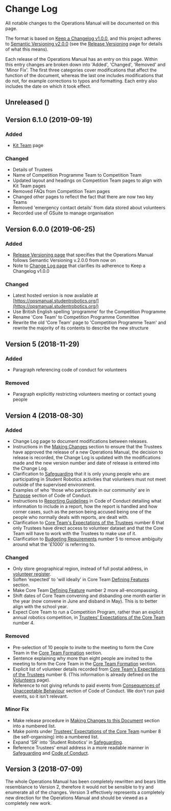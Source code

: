 # Change Log

All notable changes to the Operations Manual will be documented on this page.

The format is based on [Keep a Changelog v1.0.0](https://keepachangelog.com/en/1.0.0/), and this project adheres to [Semantic Versioning v2.0.0](https://semver.org/spec/v2.0.0.html) \(see the [Release Versioning](release-versioning.md) page for details of what this means\).

Each release of the Operations Manual has an entry on this page. Within this entry changes are broken down into 'Added', 'Changed', 'Removed' and 'Minor Fix'. The first three categories cover modifications that affect the function of the document, whereas the last one includes modifications that do not, for example corrections to typos and formatting. Each entry also includes the date on which it took effect.

## Unreleased \(\)

## Version 6.1.0 \(2019-09-19\)

### Added

* [Kit Team](../annual-robotics-competition/kit-team.md) page

### Changed

* Details of Trustees
* Name of Competition Programme Team to Competition Team
* Updated layout and headings on Competition Team pages to align with Kit Team pages
* Removed FAQs from Competition Team pages
* Changed other pages to reflect the fact that there are now two key Teams
* Removed 'emergency contact details' from data stored about volunteers
* Recorded use of GSuite to manage organisation

## Version 6.0.0 \(2019-06-25\)

### Added

* [Release Versioning page](release-versioning.md) that specifies that the Operations Manual follows Semantic Versioning v.2.0.0 from now on
* Note to [Change Log page](change-log.md) that clarifies its adherence to Keep a Changelog v1.0.0

### Changed

* Latest hosted version is now available at [https://opsmanual.studentrobotics.org/](https://opsmanual.studentrobotics.org/)
* Use British English spelling 'programme' for the Competition Programme
* Rename 'Core Team' to Competition Programme Committee
* Rewrite the old 'Core Team' page to 'Competition Programme Team' and rewrite the majority of its contents to describe the new structure

## Version 5 \(2018-11-29\)

### **Added**

* Paragraph referencing code of conduct for volunteers

### **Removed**

* Paragraph explicitly restricting volunteers meeting or contact young people 

## Version 4 \(2018-08-30\)

### Added

* Change Log page to document modifications between releases.
* Instructions in the [Making Changes](./#making-changes-to-this-document) section to ensure that the Trustees have approved the release of a new Operations Manual, the decision to release is recorded, the Change Log is updated with the modifications made and the new version number and date of release is entered into the Change Log.
* Clarification to [Safeguarding](../about-the-charity/safeguarding.md) that it is only young people who are participating in Student Robotics activities that volunteers must not meet outside of the supervised environment.
* Examples of who 'those who participate in our community' are in [Purpose](../about-the-charity/code-of-conduct.md#1-purpose) section of Code of Conduct.
* Instructions to [Reporting Guidelines](../about-the-charity/code-of-conduct.md#6-reporting-guidelines) in Code of Conduct detailing what information to include in a report, how the report is handled and how corner cases, such as the person being accused being one of the people who normally deals with reports, are dealt with.
* Clarification to [Core Team's Expectations of the Trustees](https://github.com/srobo/ops-manual/tree/d9e76a35317e628b18897f068a9332d47488e80d/annual-robotics-competition/core-team.md#core-teams-expectations-of-the-trustees) number 6 that only Trustees have direct access to volunteer dataset and that the Core Team will have to work with the Trustees to make use of it.
* Clarification to [Budgeting Requirements](../annual-robotics-competition/money-matters.md#budgeting-requirements) number 5 to remove ambiguity around what the '£1000' is referring to.

### Changed

* Only store geographical region, instead of full postal address, in [volunteer register](../annual-robotics-competition/volunteers.md).
* Soften 'expected' to 'will ideally' in Core Team [Defining Features](https://github.com/srobo/ops-manual/tree/d9e76a35317e628b18897f068a9332d47488e80d/annual-robotics-competition/core-team.md#defining-features) section.
* Make Core Team [Defining Feature](https://github.com/srobo/ops-manual/tree/d9e76a35317e628b18897f068a9332d47488e80d/annual-robotics-competition/core-team.md#defining-features) number 2 more all-encompassing.
* Shift dates of Core Team convening and disbanding one month earlier in the year \(now convene in June and disband in May\). This is to better align with the school year.
* Expect Core Team to run a Competition Program, rather than an explicit annual robotics competition, in [Trustees' Expectations of the Core Team](https://github.com/srobo/ops-manual/tree/d9e76a35317e628b18897f068a9332d47488e80d/annual-robotics-competition/core-team.md#trustees-expectations-of-the-core-team) number 4.

### Removed

* Pre-selection of 10 people to invite to the meeting to form the Core Team in the [Core Team Formation](https://github.com/srobo/ops-manual/tree/d9e76a35317e628b18897f068a9332d47488e80d/annual-robotics-competition/core-team.md#formation) section.
* Sentence explaining why more than eight people are invited to the meeting to form the Core Team in the [Core Team Formation](https://github.com/srobo/ops-manual/tree/d9e76a35317e628b18897f068a9332d47488e80d/annual-robotics-competition/core-team.md#formation) section.
* Explicit list of volunteer details recorded from [Core Team's Expectations of the Trustees](https://github.com/srobo/ops-manual/tree/d9e76a35317e628b18897f068a9332d47488e80d/annual-robotics-competition/core-team.md#core-teams-expectations-of-the-trustees) number 6. \(This information is already defined on the [Volunteers](../annual-robotics-competition/volunteers.md) page\).
* Reference to not giving refunds to paid events from [Consequences of Unacceptable Behaviour](../about-the-charity/code-of-conduct.md#5-consequences-of-unacceptable-behaviour) section of Code of Conduct. We don't run paid events, so it isn't relevant.

### Minor Fix

* Make release procedure in [Making Changes to this Document](./#making-changes-to-this-document) section into a numbered list.
* Make points under [Trustees' Expectations of the Core Team](https://github.com/srobo/ops-manual/tree/d9e76a35317e628b18897f068a9332d47488e80d/annual-robotics-competition/core-team.md#trustees-expectations-of-the-core-team) number 8 \(be self-organising\) into a numbered list.
* Expand 'SR' into 'Student Robotics' in [Safeguarding](../about-the-charity/safeguarding.md).
* Reference Trustees' email address in a more readable manner in [Safeguarding](../about-the-charity/safeguarding.md) and [Code of Conduct](../about-the-charity/code-of-conduct.md).

## Version 3 \(2018-07-09\)

The whole Operations Manual has been completely rewritten and bears little resemblance to Version 2, therefore it would not be sensible to try and enumerate all of the changes. Version 3 effectively represents a completely new direction for the Operations Manual and should be viewed as a completely new work.


